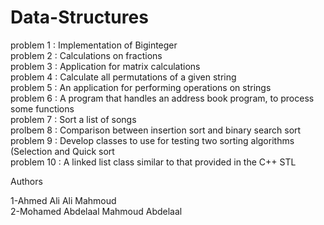 # Data-Structures

problem 1 : Implementation of Biginteger <br />
problem 2 : Calculations on fractions<br />
problem 3 : Application for matrix calculations<br />
problem 4 : Calculate all permutations of a given string <br />
problem 5 : An application for performing operations on strings<br />
problem 6 : A program that handles an address book program, to process some functions<br />
problem 7 : Sort a list of songs<br />
prolbem 8 : Comparison between insertion sort and binary search sort
problem 9 : Develop classes to use for testing two sorting algorithms (Selection
and Quick sort<br />
problem 10 : A linked list class similar to that provided in the C++ STL<br />


Authors<br />

1-Ahmed Ali Ali Mahmoud<br />
2-Mohamed Abdelaal Mahmoud Abdelaal<br />
